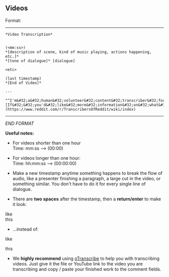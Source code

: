 Videos
---

Format:

---

    *Video Transcription*


    (<mm:ss>)  
    *[description of scene, kind of music playing, actions happening, etc.]*  
    *[tone of dialogue]* [dialogue]

    <etc>

    (last timestamp)  
    *[End of Video]*

    ---

    ^^I'm&#32;a&#32;human&#32;volunteer&#32;content&#32;transcriber&#32;for&#32;Reddit.&#32;[If&#32;&#32;you'd&#32;like&#32;more&#32;information&#32;on&#32;what&#32;we&#32;do&#32;and&#32;why&#32;we&#32;do&#32;it,&#32;click&#32;here!](https://www.reddit.com/r/TranscribersOfReddit/wiki/index)

---

*END FORMAT*

**Useful notes:**

* For videos shorter than one hour  
 Time: mm:ss --> (00:00)

* For videos longer than one hour:  
 Time: hh:mm:ss --> (00:00:00)

* Make a new timestamp anytime something happens to break the flow of audio, like a presenter finishing a paragraph, a large cut in the video, or something similar. You don't have to do it for every single line of dialogue. 

* There are **two spaces** after the timestamp, then a **return/enter** to make it look:
 
like  
this

* ...instead of:

like

this

* We **highly recommend** using [oTranscribe](http://otranscribe.com/) to help you with transcribing videos. Just give it the file or YouTube link to the video you are transcribing and copy / paste your finished work to the comment fields. 

